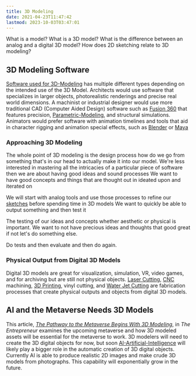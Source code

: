 ```yaml
---
title: 3D Modeling
date: 2021-04-23T11:47:42
lastmod: 2023-10-03T03:47:01
---
```


What is a model? What is a 3D model? What is the difference between an analog and a digital 3D model? How does 2D sketching relate to 3D modeling?

## 3D Modeling Software

[Software used for 3D-Modeling](3d-modeling-software.md) has multiple different types depending on the intended use of the 3D Model. Architects would use software that specializes in larger objects, photorealistic renderings and precise real world dimensions. A machinist or industrial designer would use more traditional CAD (Computer Aided Design) software such as [Fusion 360](./fusion-360/fusion-360.md) that features precision, [Parametric-Modeling](parametric-modeling.md), and structural simulations. Animators would prefer software with animation timelines and tools that aid in character rigging and animation special effects, such as [Blender](./blender/blender.md) or [Maya](./maya/maya.md)

### Approaching 3D Modeling

The whole point of 3D modeling is the design process how do we go from something that's in our head to actually make it into our model. We're less interested in mastering all the intricacies of a particular piece of software then we are about having good ideas and sound processes We want to have good concepts and things that are thought out in ideated upon and iterated on

We will start with analog tools and use those processes to refine our [sketches](../drawing/technical-sketching.md) before spending time in 3D models We want to quickly be able to output something and then test it

The testing of our ideas and concepts whether aesthetic or physical is important. We want to not have precious ideas and thoughts that good great if not let's do something else.

Do tests and then evaluate and then do again.

### Physical Output from Digital 3D Models

Digital 3D models are great for visualization, simulation, VR, video games, and for archiving but are still not physical objects. [Laser Cutting](../digital-fabrication/laser-cutting/laser-cutting.md), [CNC](../digital-fabrication/cnc/cnc-basics.md) machining, [3D Printing](../digital-fabrication/3d-printing/3d-printing.md), vinyl cutting, and [Water Jet Cutting](../digital-fabrication/water-jet-cutting.md) are fabrication processes that create physical outputs and objects from digital 3D models.

## AI and the Metaverse Needs 3D Models

This article, _[The Pathway to the Metaverse Begins With 3D Modeling](https://www.entrepreneur.com/article/425643)_, in _The Entrepreneur_ examines the upcoming metaverse and how 3D modeled assets will be essential for the metaverse to work. 3D modelers will need to create the 3D digital objects for now, but soon [AI-Artificial-Intelligence](../coding/ai-artificial-intelligence.md) will likely play a bigger role in the automatic creation of 3D digital objects. Currently AI is able to produce realistic 2D images and make crude 3D models from photographs. This capability will exponentially grow in the future.
